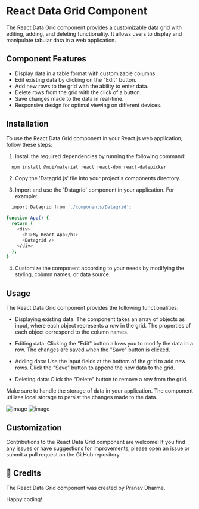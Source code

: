 # React Data Grid Component

The React Data Grid component provides a customizable data grid with editing, adding, and deleting functionality. It allows users to display and manipulate tabular data in a web application.
## Component Features

- Display data in a table format with customizable columns.
- Edit existing data by clicking on the "Edit" button.
- Add new rows to the grid with the ability to enter data.
- Delete rows from the grid with the click of a button.
- Save changes made to the data in real-time.
- Responsive design for optimal viewing on different devices.


## Installation
To use the React Data Grid component in your React.js web application, follow these steps:

1. Install the required dependencies by running the following command:

```bash
  npm install @mui/material react react-dom react-datepicker
```

2. Copy the 'Datagrid.js' file into your project's components directory.

3. Import and use the 'Datagrid' component in your application. For example:

```bash
  import Datagrid from './components/Datagrid';

function App() {
  return (
    <div>
      <h1>My React App</h1>
      <Datagrid />
    </div>
  );
}
```

4. Customize the component according to your needs by modifying the styling, column names, or data source.
## Usage

The React Data Grid component provides the following functionalities:

* Displaying existing data: The component takes an array of objects as input, where each object represents a row in the grid. The properties of each object correspond to the column names.

* Editing data: Clicking the "Edit" button allows you to modify the data in a row. The changes are saved when the "Save" button is clicked.

* Adding data: Use the input fields at the bottom of the grid to add new rows. Click the "Save" button to append the new data to the grid.

* Deleting data: Click the "Delete" button to remove a row from the grid.

Make sure to handle the storage of data in your application. The component utilizes local storage to persist the changes made to the data.

![image](https://user-images.githubusercontent.com/79044490/230316370-d38c3dd4-180c-4d47-a9da-2df77624ffc7.png)
![image](https://user-images.githubusercontent.com/79044490/230316457-8ee2a406-3745-4b0f-9475-c820de32b49d.png)

## Customization

Contributions to the React Data Grid component are welcome! If you find any issues or have suggestions for improvements, please open an issue or submit a pull request on the GitHub repository.


## 🚀 Credits

The React Data Grid component was created by Pranav Dharme.

Happy coding!
